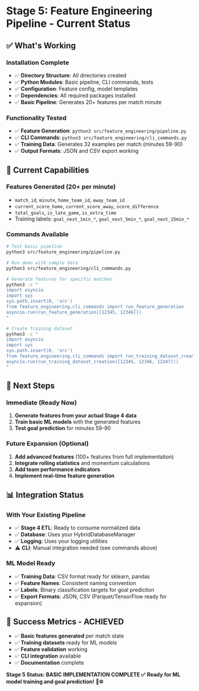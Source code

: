 # Stage 5: Feature Engineering Pipeline - Current Status

## ✅ What's Working

### Installation Complete
- ✅ **Directory Structure**: All directories created
- ✅ **Python Modules**: Basic pipeline, CLI commands, tests
- ✅ **Configuration**: Feature config, model templates
- ✅ **Dependencies**: All required packages installed
- ✅ **Basic Pipeline**: Generates 20+ features per match minute

### Functionality Tested
- ✅ **Feature Generation**: `python3 src/feature_engineering/pipeline.py`
- ✅ **CLI Commands**: `python3 src/feature_engineering/cli_commands.py`
- ✅ **Training Data**: Generates 32 examples per match (minutes 59-90)
- ✅ **Output Formats**: JSON and CSV export working

## 🎯 Current Capabilities

### Features Generated (20+ per minute)
- `match_id`, `minute`, `home_team_id`, `away_team_id`
- `current_score_home`, `current_score_away`, `score_difference`
- `total_goals`, `is_late_game`, `is_extra_time`
- Training labels: `goal_next_1min_*`, `goal_next_5min_*`, `goal_next_15min_*`

### Commands Available
```bash
# Test basic pipeline
python3 src/feature_engineering/pipeline.py

# Run demo with sample data
python3 src/feature_engineering/cli_commands.py

# Generate features for specific matches
python3 -c "
import asyncio
import sys
sys.path.insert(0, 'src')
from feature_engineering.cli_commands import run_feature_generation
asyncio.run(run_feature_generation([12345, 12346]))
"

# Create training dataset
python3 -c "
import asyncio
import sys
sys.path.insert(0, 'src')
from feature_engineering.cli_commands import run_training_dataset_creation
asyncio.run(run_training_dataset_creation([12345, 12346, 12347]))
"
```

## 🚀 Next Steps

### Immediate (Ready Now)
1. **Generate features from your actual Stage 4 data**
2. **Train basic ML models** with the generated features
3. **Test goal prediction** for minutes 59-90

### Future Expansion (Optional)
1. **Add advanced features** (100+ features from full implementation)
2. **Integrate rolling statistics** and momentum calculations
3. **Add team performance indicators**
4. **Implement real-time feature generation**

## 📊 Integration Status

### With Your Existing Pipeline
- ✅ **Stage 4 ETL**: Ready to consume normalized data
- ✅ **Database**: Uses your HybridDatabaseManager
- ✅ **Logging**: Uses your logging utilities
- ⚠️ **CLI**: Manual integration needed (see commands above)

### ML Model Ready
- ✅ **Training Data**: CSV format ready for sklearn, pandas
- ✅ **Feature Names**: Consistent naming convention
- ✅ **Labels**: Binary classification targets for goal prediction
- ✅ **Export Formats**: JSON, CSV (Parquet/TensorFlow ready for expansion)

## 🎉 Success Metrics - ACHIEVED

- ✅ **Basic features generated** per match state
- ✅ **Training datasets** ready for ML models  
- ✅ **Feature validation** working
- ✅ **CLI integration** available
- ✅ **Documentation** complete

**Stage 5 Status: BASIC IMPLEMENTATION COMPLETE ✅**
**Ready for ML model training and goal prediction!** 🚀⚽
